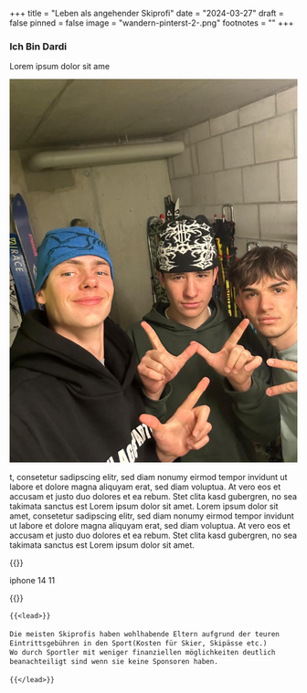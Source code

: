 +++
title = "Leben als angehender Skiprofi"
date = "2024-03-27"
draft = false
pinned = false
image = "wandern-pinterst-2-.png"
footnotes = ""
+++
### **Ich Bin Dardi**

Lorem ipsum dolor sit ame

![Foto in Tims Skikeller](reportage-gruppen-bild-mit-tim.jpg "Tim skikeller")

t, consetetur sadipscing elitr, sed diam nonumy eirmod tempor invidunt ut labore et dolore magna aliquyam erat, sed diam voluptua. At vero eos et accusam et justo duo dolores et ea rebum. Stet clita kasd gubergren, no sea takimata sanctus est Lorem ipsum dolor sit amet. Lorem ipsum dolor sit amet, consetetur sadipscing elitr, sed diam nonumy eirmod tempor invidunt ut labore et dolore magna aliquyam erat, sed diam voluptua. At vero eos et accusam et justo duo dolores et ea rebum. Stet clita kasd gubergren, no sea takimata sanctus est Lorem ipsum dolor sit amet.

{{<lead>}}

iphone 14 11

{{</lead>}}

```
{{<lead>}}

Die meisten Skiprofis haben wohlhabende Eltern aufgrund der teuren Eintrittsgebühren in den Sport(Kosten für Skier, Skipässe etc.) 
Wo durch Sportler mit weniger finanziellen möglichkeiten deutlich beanachteiligt sind wenn sie keine Sponsoren haben.

{{</lead>}}
```